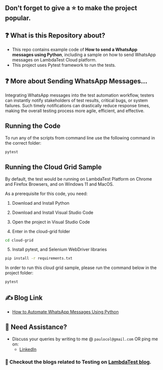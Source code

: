 ## Don't forget to give a :star: to make the project popular.

## :question: What is this Repository about?

- This repo contains example code of **How to send a WhatsApp messages using Python**, including a sample on how to send WhatsApp messages on LambdaTest Cloud platform.
- This project uses Pytest framework to run the tests.

## :question: More about Sending WhatsApp Messages...
Integrating WhatsApp messages into the test automation workflow, testers can instantly notify stakeholders of test results, critical bugs, or system failures. Such timely notifications can drastically reduce response times, making the overall testing process more agile, efficient, and effective. 

## Running the Code

To run any of the scripts from command line use the following command in the correct folder:
```bash
pytest
```

## Running the Cloud Grid Sample

By default, the test would be running on LambdaTest Platform on Chrome and Firefox Browsers, and on Windows 11 and MacOS.

As a prerequisite for this code, you need:
1. Download and Install Python

2. Download and Install Visual Studio Code

3. Open the project in Visual Studio Code

4. Enter in the cloud-grid folder
```bash
cd cloud-grid
```

5. Install pytest, and Selenium WebDriver libraries
```bash
pip install -r requirements.txt
```

In order to run this cloud grid sample, please run the command below in the project folder:
```bash
pytest
```

## :writing_hand: Blog Link

- [How to Automate WhatsApp Messages Using Python](TBD)

## 🧬 Need Assistance?

- Discuss your queries by writing to me @ `paulocol@gmail.com`
  OR ping me on:
    - [LinkedIn](https://www.linkedin.com/in/pcesar/)

### :thought_balloon: Checkout the blogs related to Testing on [LambdaTest blog](https://www.lambdatest.com/blog/author/paulocoliveira/).
